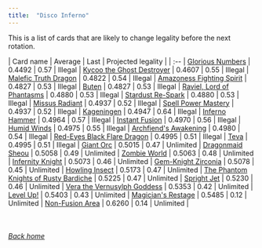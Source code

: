 ```yaml
---
title:  "Disco Inferno"
---
```


This is a list of cards that are likely to change legality before the next rotation.

| Card name | Average | Last | Projected legality |
| :-- |
[Glorious Numbers](https://db.ygoprodeck.com/card/?search=Glorious%20Numbers) | 0.4492 | 0.57 | Illegal |
[Kycoo the Ghost Destroyer](https://db.ygoprodeck.com/card/?search=Kycoo%20the%20Ghost%20Destroyer) | 0.4607 | 0.55 | Illegal |
[Malefic Truth Dragon](https://db.ygoprodeck.com/card/?search=Malefic%20Truth%20Dragon) | 0.4822 | 0.54 | Illegal |
[Amazoness Fighting Spirit](https://db.ygoprodeck.com/card/?search=Amazoness%20Fighting%20Spirit) | 0.4827 | 0.53 | Illegal |
[Buten](https://db.ygoprodeck.com/card/?search=Buten) | 0.4827 | 0.53 | Illegal |
[Raviel, Lord of Phantasms](https://db.ygoprodeck.com/card/?search=Raviel,%20Lord%20of%20Phantasms) | 0.4880 | 0.53 | Illegal |
[Stardust Re-Spark](https://db.ygoprodeck.com/card/?search=Stardust%20Re-Spark) | 0.4880 | 0.53 | Illegal |
[Missus Radiant](https://db.ygoprodeck.com/card/?search=Missus%20Radiant) | 0.4937 | 0.52 | Illegal |
[Spell Power Mastery](https://db.ygoprodeck.com/card/?search=Spell%20Power%20Mastery) | 0.4937 | 0.52 | Illegal |
[Kageningen](https://db.ygoprodeck.com/card/?search=Kageningen) | 0.4947 | 0.64 | Illegal |
[Inferno Hammer](https://db.ygoprodeck.com/card/?search=Inferno%20Hammer) | 0.4964 | 0.57 | Illegal |
[Instant Fusion](https://db.ygoprodeck.com/card/?search=Instant%20Fusion) | 0.4970 | 0.56 | Illegal |
[Humid Winds](https://db.ygoprodeck.com/card/?search=Humid%20Winds) | 0.4975 | 0.55 | Illegal |
[Archfiend's Awakening](https://db.ygoprodeck.com/card/?search=Archfiend's%20Awakening) | 0.4980 | 0.54 | Illegal |
[Red-Eyes Black Flare Dragon](https://db.ygoprodeck.com/card/?search=Red-Eyes%20Black%20Flare%20Dragon) | 0.4995 | 0.51 | Illegal |
[Teva](https://db.ygoprodeck.com/card/?search=Teva) | 0.4995 | 0.51 | Illegal |
[Giant Orc](https://db.ygoprodeck.com/card/?search=Giant%20Orc) | 0.5015 | 0.47 | Unlimited |
[Dragonmaid Sheou](https://db.ygoprodeck.com/card/?search=Dragonmaid%20Sheou) | 0.5058 | 0.49 | Unlimited |
[Zombie World](https://db.ygoprodeck.com/card/?search=Zombie%20World) | 0.5063 | 0.48 | Unlimited |
[Infernity Knight](https://db.ygoprodeck.com/card/?search=Infernity%20Knight) | 0.5073 | 0.46 | Unlimited |
[Gem-Knight Zirconia](https://db.ygoprodeck.com/card/?search=Gem-Knight%20Zirconia) | 0.5078 | 0.45 | Unlimited |
[Howling Insect](https://db.ygoprodeck.com/card/?search=Howling%20Insect) | 0.5173 | 0.47 | Unlimited |
[The Phantom Knights of Rusty Bardiche](https://db.ygoprodeck.com/card/?search=The%20Phantom%20Knights%20of%20Rusty%20Bardiche) | 0.5225 | 0.47 | Unlimited |
[Spright Jet](https://db.ygoprodeck.com/card/?search=Spright%20Jet) | 0.5230 | 0.46 | Unlimited |
[Vera the Vernusylph Goddess](https://db.ygoprodeck.com/card/?search=Vera%20the%20Vernusylph%20Goddess) | 0.5353 | 0.42 | Unlimited |
[Level Up!](https://db.ygoprodeck.com/card/?search=Level%20Up!) | 0.5403 | 0.43 | Unlimited |
[Magician's Restage](https://db.ygoprodeck.com/card/?search=Magician's%20Restage) | 0.5485 | 0.12 | Unlimited |
[Non-Fusion Area](https://db.ygoprodeck.com/card/?search=Non-Fusion%20Area) | 0.6260 | 0.14 | Unlimited |

<br>

###### [Back home](index)